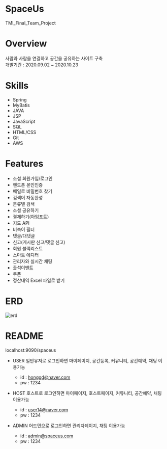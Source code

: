 # SpaceUs
TMI_Final_Team_Project

# Overview
사람과 사람을 연결하고 공간을 공유하는 사이트 구축<br/>
개발기간 : 2020.09.02 ~ 2020.10.23

# Skills
* Spring
* MyBatis
* JAVA
* JSP
* JavaScript
* SQL
* HTML/CSS
* Git
* AWS

# Features
* 소셜 회원가입/로그인
* 핸드폰 본인인증
* 메일로 비밀번호 찾기
* 검색어 자동완성
* 분류별 검색
* 소셜 공유하기
* 결제하기(아임포트)
* 지도 API
* 비속어 필터
* 댓글/대댓글
* 신고(게시판 신고/댓글 신고)
* 회원 블랙리스트
* 스마트 에디터
* 관리자와 실시간 채팅
* 출석이벤트
* 쿠폰
* 정산내역 Excel 파일로 받기

# ERD
![erd](https://user-images.githubusercontent.com/66931820/97409160-8848b600-1940-11eb-953b-8f27d1c9120a.png)


# README
localhost:9090/spaceus

* USER 
일반유저로 로그인하면 마이페이지, 공간등록, 커뮤니티, 공간예약, 채팅 이용가능<br/>
   * id : honggd@naver.com
   * pw : 1234



* HOST
호스트로 로그인하면 마이페이지, 호스트페이지, 커뮤니티, 공간예약, 채팅 이용가능<br/>
  * id : user14@naver.com
  * pw : 1234



* ADMIN
어드민으로 로그인하면 관리자페이지, 채팅 이용가능<br/>
  * id : admin@spaceus.com
  * pw : 1234




